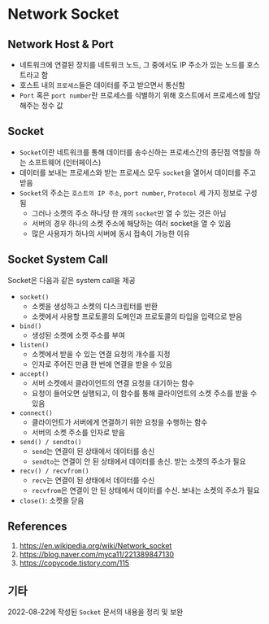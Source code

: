 # Network Socket

## Network Host & Port

- 네트워크에 연결된 장치를 네트워크 노드, 그 중에서도 IP 주소가 있는 노드를 호스트라고 함
- 호스트 내의 `프로세스`들은 데이터를 주고 받으면서 통신함
- `Port` 혹은 `port number`란 프로세스를 식별하기 위해 호스트에서 프로세스에 할당해주는 정수 값

## Socket

- `Socket`이란 네트워크를 통해 데이터를 송수신하는 프로세스간의 종단점 역할을 하는 소프트웨어 (인터페이스)
- 데이터를 보내는 프로세스와 받는 프로세스 모두 `socket`을 열어서 데이터를 주고 받음
- `Socket`의 주소는 `호스트의 IP 주소`, `port number`, `Protocol` 세 가지 정보로 구성됨
  - 그러나 소켓의 주소 하나당 한 개의 `socket`만 열 수 있는 것은 아님
  - 서버의 경우 하나의 소켓 주소에 해당하는 여러 socket을 열 수 있음
  - 많은 사용자가 하나의 서버에 동시 접속이 가능한 이유

## Socket System Call

Socket은 다음과 같은 system call을 제공

- `socket()`
  - 소켓을 생성하고 소켓의 디스크립터를 반환
  - 소켓에서 사용할 프로토콜의 도메인과 프로토콜의 타입을 입력으로 받음
- `bind()`
  - 생성된 소켓에 소켓 주소를 부여
- `listen()`
  - 소켓에서 받을 수 있는 연결 요청의 개수를 지정
  - 인자로 주어진 만큼 한 번에 연결을 받을 수 있음
- `accept()`
  - 서버 소켓에서 클라이언트의 연결 요청을 대기하는 함수
  - 요청이 들어오면 실행되고, 이 함수를 통해 클라이언트의 소켓 주소를 받을 수 있음
- `connect()`
  - 클라이언트가 서버에게 연결하기 위한 요청을 수행하는 함수
  - 서버의 소켓 주소를 인자로 받음
- `send() / sendto()`
  - `send`는 연결이 된 상태에서 데이터를 송신
  - `sendto`는 연결이 안 된 상태에서 데이터를 송신. 받는 소켓의 주소가 필요
- `recv() / recvfrom()`
  - `recv`는 연결이 된 상태에서 데이터를 수신
  - `recvfrom`은 연결이 안 된 상태에서 데이터를 수신. 보내는 소켓의 주소가 필요
- `close()`: 소켓을 닫음

## References

1. https://en.wikipedia.org/wiki/Network_socket
2. https://blog.naver.com/myca11/221389847130
3. https://copycode.tistory.com/115

## 기타

2022-08-22에 작성된 `Socket` 문서의 내용을 정리 및 보완

